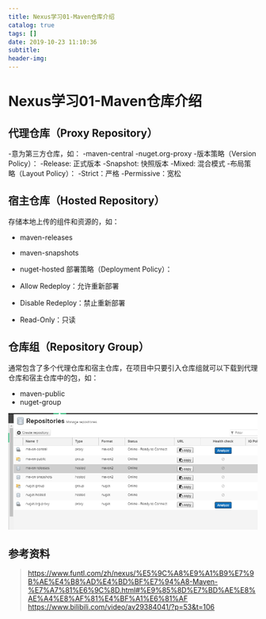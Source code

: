 ```yaml
---
title: Nexus学习01-Maven仓库介绍
catalog: true
tags: []
date: 2019-10-23 11:10:36
subtitle:
header-img:
---
```

# Nexus学习01-Maven仓库介绍

## 代理仓库（Proxy Repository）
-意为第三方仓库，如：
    -maven-central
    -nuget.org-proxy
-版本策略（Version Policy）：
    -Release: 正式版本
    -Snapshot: 快照版本
    -Mixed: 混合模式
-布局策略（Layout Policy）：
    -Strict：严格
    -Permissive：宽松
## 宿主仓库（Hosted Repository）
存储本地上传的组件和资源的，如：

- maven-releases
- maven-snapshots
- nuget-hosted
部署策略（Deployment Policy）：

- Allow Redeploy：允许重新部署
- Disable Redeploy：禁止重新部署
- Read-Only：只读

## 仓库组（Repository Group）
通常包含了多个代理仓库和宿主仓库，在项目中只要引入仓库组就可以下载到代理仓库和宿主仓库中的包，如：

- maven-public
- nuget-group

![](1.png)

## 参考资料
> https://www.funtl.com/zh/nexus/%E5%9C%A8%E9%A1%B9%E7%9B%AE%E4%B8%AD%E4%BD%BF%E7%94%A8-Maven-%E7%A7%81%E6%9C%8D.html#%E9%85%8D%E7%BD%AE%E8%AE%A4%E8%AF%81%E4%BF%A1%E6%81%AF
> https://www.bilibili.com/video/av29384041/?p=53&t=106
